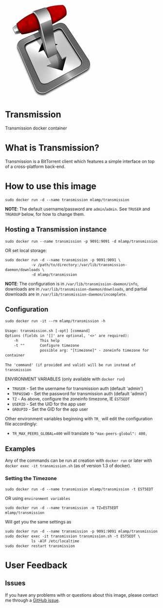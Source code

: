 [![logo](https://raw.githubusercontent.com/dperson/transmission/master/logo.png)](https://www.transmissionbt.com/)

# Transmission

Transmission docker container

# What is Transmission?

Transmission is a BitTorrent client which features a simple interface on top of
a cross-platform back-end.

# How to use this image

    sudo docker run -d --name transmission mlamp/transmission

**NOTE**: The default username/password are `admin`/`admin`. See `TRUSER` and
`TRGROUP` below, for how to change them.

## Hosting a Transmission instance

    sudo docker run --name transmission -p 9091:9091 -d mlamp/transmission

OR set local storage:

    sudo docker run -d --name transmission -p 9091:9091 \
                -v /path/to/directory:/var/lib/transmission-daemon/downloads \
                -d mlamp/transmission

**NOTE**: The configuration is in `/var/lib/transmission-daemon/info`, downloads
are in `/var/lib/transmission-daemon/downloads`, and partial downloads are in
`/var/lib/transmission-daemon/incomplete`.

## Configuration

    sudo docker run -it --rm mlamp/transmission -h

    Usage: transmission.sh [-opt] [command]
    Options (fields in '[]' are optional, '<>' are required):
        -h          This help
        -t ""       Configure timezone
                    possible arg: "[timezone]" - zoneinfo timezone for container

    The 'command' (if provided and valid) will be run instead of transmission

ENVIRONMENT VARIABLES (only available with `docker run`)

 * `TRUSER` - Set the username for transmission auth (default 'admin')
 * `TRPASSWD` - Set the password for transmission auth (default 'admin')
 * `TZ` - As above, configure the zoneinfo timezone, IE `EST5EDT`
 * `USERID` - Set the UID for the app user
 * `GROUPID` - Set the GID for the app user

Other environment variables beginning with `TR_` will edit the configuration
file accordingly:

 * `TR_MAX_PEERS_GLOBAL=400` will translate to `"max-peers-global": 400,`

## Examples

Any of the commands can be run at creation with `docker run` or later with
`docker exec -it transmission.sh` (as of version 1.3 of docker).

### Setting the Timezone

    sudo docker run -d --name transmission mlamp/transmission -t EST5EDT

OR using `environment variables`

    sudo docker run -d --name transmission -e TZ=EST5EDT mlamp/transmission

Will get you the same settings as

    sudo docker run -d --name transmission -p 9091:9091 mlamp/transmission
    sudo docker exec -it transmission transmission.sh -t EST5EDT \
                ls -AlF /etc/localtime
    sudo docker restart transmission

# User Feedback

## Issues

If you have any problems with or questions about this image, please contact me
through a [GitHub issue](https://github.com/mlamp/docker-transmission/issues).
